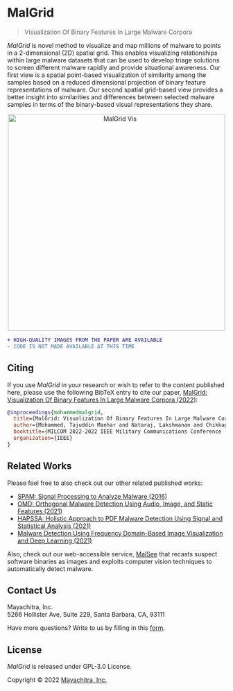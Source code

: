 # MalGrid
> Visualization Of Binary Features In Large Malware Corpora

_MalGrid_ is novel method to visualize and map millions of malware to points in a 2-dimensional (2D) spatial grid. This enables visualizing relationships within large malware datasets that can be used to develop triage solutions to screen different malware rapidly and provide situational awareness. Our first view is a spatial point-based visualization of similarity among the samples based on a reduced dimensional projection of binary feature representations of malware. Our second spatial grid-based view provides a better insight into similarities and differences between selected malware samples in terms of the binary-based visual representations they share.

<p align="center">
    <img src="figs/visualization-example.gif" alt="MalGrid Vis" height="500"/>
</p>

```diff
+ HIGH-QUALITY IMAGES FROM THE PAPER ARE AVAILABLE
- CODE IS NOT MADE AVAILABLE AT THIS TIME
```

## Citing

If you use _MalGrid_ in your research or wish to refer to the content published here, please use the following BibTeX entry to cite our paper, [MalGrid: Visualization Of Binary Features In Large Malware Corpora (2022)](paper/2022-11-MILCOM2022-Mayachitra-MalGrid-FinalManuscript.pdf):

```bibtex
@inproceedings{mohammedmalgrid,
  title={MalGrid: Visualization Of Binary Features In Large Malware Corpora},
  author={Mohammed, Tajuddin Manhar and Nataraj, Lakshmanan and Chikkagoudar, Satish and Chandrasekaran, Shivkumar and Manjunath, BS},
  booktitle={MILCOM 2022-2022 IEEE Military Communications Conference (MILCOM)},
  organization={IEEE}
}
```

## Related Works

Please feel free to also check out our other related published works:

- [SPAM: Signal Processing to Analyze Malware (2016)](https://arxiv.org/abs/1605.05280)
- [OMD: Orthogonal Malware Detection Using Audio, Image, and Static Features (2021)](https://arxiv.org/abs/2111.04710)
- [HAPSSA: Holistic Approach to PDF Malware Detection Using Signal and Statistical Analysis (2021)](https://arxiv.org/abs/2111.04703)
- [Malware Detection Using Frequency Domain-Based Image Visualization and Deep Learning (2021)](https://arxiv.org/abs/2101.10578)

Also, check out our web-accessible service, [MalSee](https://malsee.mayachitra.com/) that recasts suspect software binaries as images and exploits computer vision techniques to automatically detect malware.

## Contact Us

Mayachitra, Inc. <br />
5266 Hollister Ave, Suite 229, Santa Barbara, CA, 93111 <br />

Have more questions? Write to us by filling in this [form](https://mayachitra.com/#contact-us).

## License

_MalGrid_ is released under GPL-3.0 License.

Copyright © 2022 [Mayachitra, Inc.](https://mayachitra.com/)